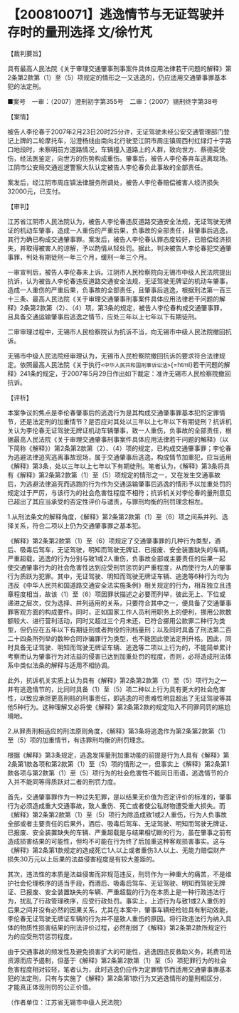# 【200810071】逃逸情节与无证驾驶并存时的量刑选择 文/徐竹芃

【裁判要旨】

具有最高人民法院《关于审理交通肇事刑事案件具体应用法律若干问题的解释》第2条第2款第（1）至（5）项规定的情形之一又逃逸的，仍应适用交通肇事罪基本犯的法定刑。

■案号　一审：（2007）澄刑初字第355号　二审：（2007）锡刑终字第38号

【案情】

被告人李伦春于2007年2月23日20时25分许，无证驾驶未经公安交通管理部门登记上牌的二轮摩托车，沿澄杨线由南向北行驶至江阴市周庄镇周西村红绿灯十字路口地段时，未察明前方道路情况，车辆撞入道路上的人群，致向世方、蔡德英受伤，经法医鉴定，向世方的伤势构成重伤。肇事后，被告人李伦春弃车逃离现场。江阴市公安局交通巡逻警察大队认定被告人李伦春负此事故的全部责任。

案发后，经江阴市周庄镇法律服务所调处，被告人李伦春赔偿被害人经济损失32000元，已支付。

【审判】

江苏省江阴市人民法院认为，被告人李伦春违反道路交通安全法规，无证驾驶无牌证的机动车肇事，造成一人重伤的严重后果，负事故的全部责任，且肇事后逃逸，其行为确已构成交通肇事罪。案发后，被告人李伦春认罪态度较好，已赔偿经济损失，并取得被害人的谅解，予以酌情从轻处罚。据此，判决被告人李伦春犯交通肇事罪，判处有期徒刑一年三个月，缓刑一年三个月。

一审宣判后，被告人李伦春未上诉。江阴市人民检察院向无锡市中级人民法院提出抗诉，认为被告人李伦春违反道路交通安全法规，无证驾驶无牌证的机动车肇事，造成一人重伤的严重后果，负事故的全部责任，且肇事后逃逸，根据刑法第一百三十三条、最高人民法院《关于审理交通肇事刑事案件具体应用法律若干问题的解释》2条第2款第（2）、（4）项，第3条的规定，被告人李伦春构成交通肇事罪，且具备交通运输肇事后逃逸之情节，应处三年以上七年以下有期徒刑。

二审审理过程中，无锡市人民检察院认为抗诉不当，向无锡市中级人民法院撤回抗诉。

无锡市中级人民法院经审理认为，无锡市人民检察院撤回抗诉的要求符合法律规定。依照最高人民法院《关于执行`<中华人民共和国刑事诉讼法>`{=html}若干问题的解释》241条的规定，于2007年5月29日作出如下裁定：准许无锡市人民检察院撤回抗诉。

【评析】

本案争议的焦点是李伦春肇事后的逃逸行为是其构成交通肇事罪基本犯的定罪情节，还是法定刑的加重情节？是否应对其处以三年以上七年以下有期徒刑？抗诉机关认为李伦春无证驾驶无牌证机动车辆肇事，致一人重伤，负事故的全部责任，根据最高人民法院《关于审理交通肇事刑事案件具体应用法律若干问题的解释》（以下简称《解释》）第2条第2款第（2）、（4）项的规定，已构成交通肇事罪；李伦春为逃避法律追究逃离事故现场，属于交通肇事后逃逸，构成情节加重犯，应当适用《解释》第3条，处以三年以上七年以下有期徒刑。笔者认为，《解释》第3条将具有《解释》第2条第2款第（1）至（5）项规定的情形之一，又在发生交通事故后，为逃避法律追究而逃跑的行为作为交通运输肇事后逃逸的情形予以加重处罚的规定过于严厉，与该行为的社会危害性程度不相符；抗诉机关对李伦春的量刑意见已超出了其应当承受的否定性评价与谴责，与罪刑均衡的刑罚理念相左。

1.从刑法条文的解释角度，《解释》第2条第2款第（1）至（6）项之间系并列、选择关系，符合二项以上仍为交通肇事罪之基本犯。

《解释》第2条第2款第（1）至（6）项规定了交通肇事罪的几种行为类型，酒后、吸毒后驾车，无证驾驶，明知而驾驶无牌证、已报废、安全装置缺失的车辆，严重超载，逃逸的行为分别与致1或2人重伤，负事故全部或主要责任的后果一起使交通肇事行为的社会危害性达到应受刑罚惩罚的严重程度，从而使行为人的肇事行为质跃为犯罪。其中，无证驾驶、明知而驾驶无牌证车辆、逃逸等6种行为均为违反《中华人民共和国道路交通安全法实施条例》相关规定的行为，相互独立且违章程度相当，故该（1）至（6）项因罪状描述之必要而列举，彼此无上、下位或递进之层次，仅为选择、并列适用的关系，只要符合其中之一，便具备了交通肇事罪客观方面的构成要件。同时，正如国家工作人员利用职务上的便利，挪用公款数额较大、进行营利活动，同时又超过三个月未还，已符合挪用公款罪二种行为类型，但仍应在五年以下有期徒刑或者拘役的刑档量刑；以及同时具备了刑法第二百二十四条所列举的数种合同诈骗罪行为类型，也不能因此使法定刑升格。因此，同时具备无证驾驶、明知而驾驶无牌证车辆、逃逸等二项以上行为的，不能简单累计考察而认为肇事行为对法益的侵害已达到加重处罚的程度，否则，必将造成刑法体系中类似法条的解释与适用不相协调。

此外，抗诉机关实质上认为具有《解释》第2条第2款第（1）至（5）项行为之一并有逃逸情节的，比同时具备（1）至（5）项二种以上行为具有更大的社会危害性，以致应承担更高刑档的刑事责任，即逃逸的可责难性明显超出了无证驾驶等其他5种行为。这种理解又必将使《解释》第2条第2款的规定陷入不同罪同罚的尴尬境地。

2.从罪责刑相适应的刑法原则角度，《解释》第3条将逃逸作为第2条第2款第（1）至（5）项的加重情节，有违罪刑均衡的刑罚理念。

根据《解释》第3条规定，逃逸发挥量刑加重功能的前提是行为人具有《解释》第2条第1款各项和第2款第（1）至（5）项的情形之一，但事实上《解释》第2条第1款各项与第2款第（1）至（5）项行为的社会危害性不能同日而语，逃逸情节的介入并不能同等得质跃对二者的刑罚力度。

首先，交通肇事罪作为一种过失犯罪，是以结果无价值为否定评价的标准的，肇事行为必须造成重大交通事故，致人重伤、死亡或者使公私财物遭受重大损失。而《解释》第2条第2款第（1）至（5）项行为除造成致1或2人重伤，行为人负事故全部或者主要责任的后果外，酒后、吸毒后驾车、无证驾驶、明知而驾驶无牌证、已报废、安全装置缺失的车辆、严重超载是与结果相切断的行为，虽在肇事之前有造成损害结果的可能性，但均不可能在行为终了后加重这种客观损害事实。这与《解释》第2条第1款规定的造成死亡1人以上或者重伤3人以上、无能力赔偿财产损失30万元以上后果的法益侵害程度是有较大差距的。

其次，违法性的本质是法益侵害而非规范违反，刑罚作为一种重大的痛苦，不是维护社会伦理秩序的适当手段，而酒后、吸毒后驾车、无证驾驶、明知而驾驶无牌证、已报废、安全装置缺失的车辆、严重超载的行为在本质上是一种行政违法行为，扰乱了行政管理秩序，应受行政处罚。事实上，上述行为与致1或2人重伤的后果之间并没有必然的因果关系，尤其在本案中，肇事车辆经检验具有制动效能，李伦春无证驾驶无牌证车辆的行为并不是致人重伤的原因。将行政违法行为纳入具体的物质性损害结果的刑法评价过程，必然削弱了《解释》第2条第2款所规定行为的应受刑罚惩罚程度。

由于交通事故的频发性及避免损害扩大的可能性，逃逸因违反救助义务，耗费司法资源而应予遏制，但基于《解释》第2条第2款第（1）至（5）项犯罪行为的社会危害程度相对较轻，笔者认为，此时逃逸仍应作为定罪情节而适用交通肇事罪基本犯的法定刑，只有与实施了《解释》第2条第1款行为又逃逸情形的量刑相区分，才能真正体现刑罚的公正价值。

（作者单位：江苏省无锡市中级人民法院）